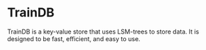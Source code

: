 # TrainDB

TrainDB is a key-value store that uses LSM-trees to store data. It is designed to be fast, efficient, and easy to use.
